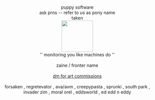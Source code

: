 <p align="center"> puppy software <br> ask prns -- refer to us as pony name <br> taken <br> <img src='https://files.catbox.moe/xx9ktq.png' height='100' width='100'><br> '' monitoring you like machines do ''<br><br> zaine / fronter name<br><br> <a href='https://www.instagram.com/gleamingmoth/'> dm for art commissions </a> <br><br> forsaken , regretevator , ava/avm , creepypasta , sprunki , south park , invader zim , moral orel , eddsworld , ed edd n eddy<br></p>
